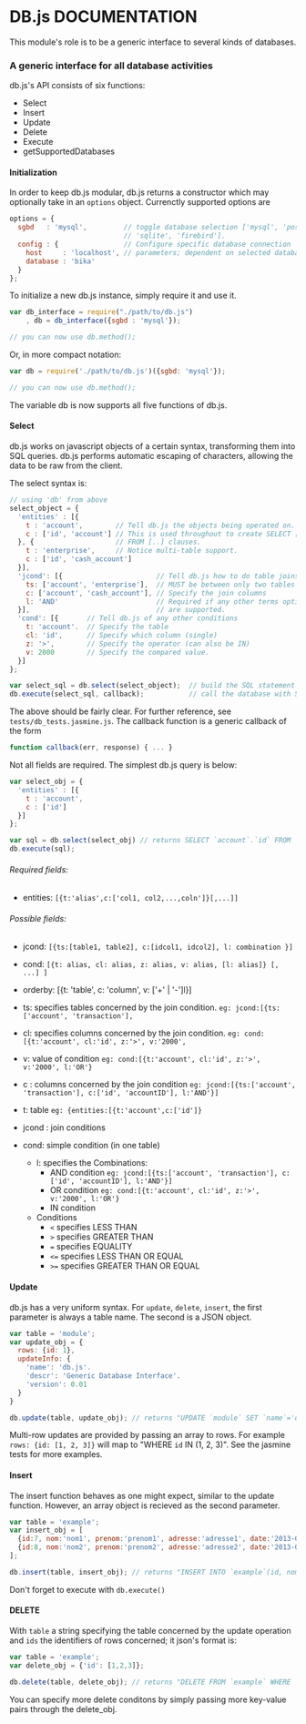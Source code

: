 DB.js DOCUMENTATION
====================


This module's role is to be a generic interface to several kinds of databases.


### A generic interface for all database activities

db.js's API consists of six functions:

- Select 
- Insert
- Update
- Delete
- Execute
- getSupportedDatabases

#### Initialization

In order to keep db.js modular, db.js returns a constructor which may optionally take in an `options` object.  Currenctly supported options are

```javascript
options = {
  sgbd   : 'mysql',         // toggle database selection ['mysql', 'postgres',
                            // 'sqlite', 'firebird'].
  config : {                // Configure specific database connection
    host     : 'localhost', // parameters; dependent on selected database.
    database : 'bika'
  }
};
```

To initialize a new db.js instance, simply require it and use it.

```javascript
var db_interface = require("./path/to/db.js")
    , db = db_interface({sgbd : 'mysql'});

// you can now use db.method();
```

Or, in more compact notation:

```javascript
var db = require('./path/to/db.js')({sgbd: 'mysql'});

// you can now use db.method();
```

The variable db is now supports all five functions of db.js.

#### Select 
db.js works on javascript objects of a certain syntax, transforming them into SQL queries. db.js 
performs automatic escaping of characters, allowing the data to be raw from the client.

The select syntax is:

```javascript
// using 'db' from above
select_object = {
  'entities' : [{
    t : 'account',        // Tell db.js the objects being operated on.
    c : ['id', 'account'] // This is used throughout to create SELECT [..]
  }, {                    // FROM [..] clauses.
    t : 'enterprise',     // Notice multi-table support.
    c : ['id', 'cash_account']
  }],
  'jcond': [{                       // Tell db.js how to do table joins
    ts: ['account', 'enterprise'],  // MUST be between only two tables
    c: ['account', 'cash_account'], // Specify the join columns
    l: 'AND'                        // Required if any other terms options
  }],                               // are supported.
  'cond': [{       // Tell db.js of any other conditions
    t: 'account'.  // Specify the table
    cl: 'id',      // Specify which column (single)
    z: '>',        // Specify the operator (can also be IN)
    v: 2000        // Specify the compared value.
  }]
};

var select_sql = db.select(select_object);  // build the SQL statement
db.execute(select_sql, callback);           // call the database with SQL statement
```

The above should be fairly clear.  For further reference, see `tests/db_tests.jasmine.js`.
The callback function is a generic callback of the form

```javascript
function callback(err, response) { ... }
```

Not all fields are required.  The simplest db.js query is below:

```javascript
var select_obj = {
  'entities' : [{
    t : 'account',
    c : ['id']
  }]
};

var sql = db.select(select_obj) // returns SELECT `account`.`id` FROM `account`;
db.execute(sql);
```
###### Required fields:
* entities: `[{t:'alias',c:['col1, col2,...,coln']}[,...]]`

###### Possible fields:
* jcond: `[{ts:[table1, table2], c:[idcol1, idcol2], l: combination }]`
* cond: `[{t: alias, cl: alias, z: alias, v: alias, [l: alias]} [, ...] ]`
* orderby: [{t: 'table', c: 'column', v: ['+' | '-']l}]

* ts: specifies tables concerned by the join condition. `eg: jcond:[{ts:['account', 'transaction'],`
* cl: specifies columns concerned by the join condition. `eg: cond:[{t:'account', cl:'id', z:'>', v:'2000',`
* v: value of condition `eg: cond:[{t:'account', cl:'id', z:'>', v:'2000', l:'OR'}`
* c : columns concerned by the join condition `eg: jcond:[{ts:['account', 'transaction'], c:['id', 'accountID'], l:'AND'}]`
* t: table `eg: {entities:[{t:'account',c:['id']}`
* jcond : join conditions
* cond: simple condition (in one table)
    * l: specifies the Combinations:
        * AND condition `eg: jcond:[{ts:['account', 'transaction'], c:['id', 'accountID'], l:'AND'}]`
        * OR condition  `eg: cond:[{t:'account', cl:'id', z:'>', v:'2000', l:'OR'}`
        * IN condition
    * Conditions
        * `<` specifies LESS THAN 
        * `>` specifies GREATER THAN 
        * `=` specifies EQUALITY
        * `<=` specifies LESS THAN OR EQUAL
        * `>=` specifies GREATER THAN OR EQUAL

#### Update

db.js has a very uniform syntax.  For `update`, `delete`, `insert`, the first parameter
is always a table name.  The second is a JSON object.

```javascript
var table = 'module';
var update_obj = {
  rows: {id: 1},
  updateInfo: {
    'name': 'db.js'.
    'descr': 'Generic Database Interface'.
    'version': 0.01
  }
}

db.update(table, update_obj); // returns "UPDATE `module` SET `name`='db.js', `descr`='Generic Database Interface', `version`='0.01' WHERE `id`=1;"
```

Multi-row updates are provided by passing an array to rows.  For example `rows: {id: [1, 2, 3]}` will map
to "WHERE `id` IN (1, 2, 3)".  See the jasmine tests for more examples.

#### Insert

The insert function behaves as one might expect, similar to the update function.  However, 
an array object is recieved as the second parameter.

```javascript
var table = 'example';
var insert_obj = [
  {id:7, nom:'nom1', prenom:'prenom1', adresse:'adresse1', date:'2013-05-16', etat:"li'bre"},
  {id:8, nom:'nom2', prenom:'prenom2', adresse:'adresse2', date:'2013-05-16', etat:"libre"}
];

db.insert(table, insert_obj); // returns "INSERT INTO `example`(id, nom, prenom, adresse, date, etat) VALUES (7,'nom1','prenom1','adresse1','2013-05-16','li'bre'), (8,'nom2','prenom2','adresse2','2013-05-16','libre');"

```

Don't forget to execute with `db.execute()`

#### DELETE

With `table` a string specifying the table concerned by the update operation and `ids` the identifiers of rows concerned; it json's format is:

```javascript
var table = 'example';
var delete_obj = {'id': [1,2,3]};

db.delete(table, delete_obj); // returns "DELETE FROM `example` WHERE `id` IN (1, 2, 3);"
```

You can specify more delete conditons by simply passing more key-value pairs through
the delete_obj.
